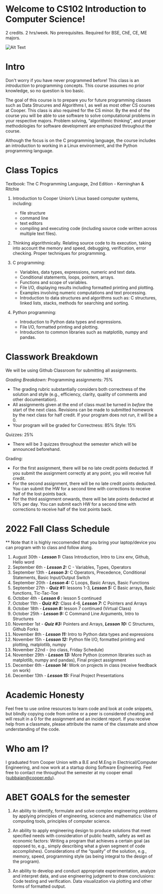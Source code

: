 # Welcome to CS102 Introduction to Computer Science!
2 credits. 2 hrs/week. No prerequisites. Required for BSE, ChE, CE, ME majors.

![Alt Text](https://media.giphy.com/media/maNB0qAiRVAty/giphy.gif)

# Intro
Don't worry if you have never programmed before! This class is an *introduction* to programming concepts. This course assumes no prior knowledge, so no question is too basic.

The goal of this course is to prepare you for future programming classes such as Data Strucures and Algorithms I, as well as most other CS courses at Cooper. This class is also required for the CS minor. By the end of the course you will be able to use software to solve computational problems in your respective majors. Problem solving, “algorithmic thinking”, and proper methodologies for software development are emphasized throughout the course. 

Although the focus is on the C programming language, the course includes an introduction to working in a Linux environment, and the Python programming language. 


# Class Topics

Textbook: The C Programming Language, 2nd Edition - Kerninghan & Ritchie 

1. Introduction to Cooper Union’s Linux based computer systems, including: 
   * file structure
   * command line
   * text editors
   * compiling and executing code (including source code written across multiple text files).

2. Thinking algorithmically. Relating source code to its execution, taking into account the memory and speed, debugging, verification, error checking. Proper techniques for programming.

3. C programming:
   * Variables, data types, expressions, numeric and text data.
   * Conditional statements, loops, pointers, arrays.
   * Functions and scope of variables.
   * File I/O, displaying results including formatted printing and plotting.
   * Examples involving numeric computations and text processing.
   * Introduction to data structures and algorithms such as: C structures, linked lists, stacks, methods for searching and sorting.

4. Python programming:
   * Introduction to Python data types and expressions.
   * File I/O, formatted printing and plotting.
   * Introduction to common libraries such as matplotlib, numpy and pandas.


# Classwork Breakdown
We will be using Github Classroom for submitting all assignments. 

*Grading Breakdown:*
Programming assignments: 75% 
   * The grading rubric substantially considers both correctness of the solution and style (e.g., efficiency, clarity, quality of comments and other documentation).
   * All assignments given at the end of class must be turned in *before* the start of the next class. Revisions can be made to submitted homework by the next class for half credit. If your program does not run, it will be a 0.
   * Your program will be graded for Correctness: 85% Style: 15%

Quizzes: 25%
   *  There will be 3 quizzes throughout the semester which will be announced beforehand.

Grading:
* For the first assignment, there will be no late credit points deducted. If you submit the assignment correctly at any point, you will receive full credit. 
* For the second assignment, there will be no late credit points deducted. You can submit the HW for a second time with corrections to receive half of the lost points back.
* For the third assignment onwards, there will be late points deducted at 10% per day. You can submit each HW for a second time with corrections to receive half of the lost points back.

# 2022 Fall Class Schedule 
** Note that it is highly reccomended that you bring your laptop/device you can program with to class and follow along.
1. August 30th -  ***Lesson 1:*** Class Introduction, Intro to Linx env, Github, Hello word
2. September 6th -  ***Lesson 2:*** C - Variables, Types, Operators
3. September 13th - ***Lesson 3:*** C Operators, Precedence, Conditional Statements, Basic Input/Output Switch
4. September 20th -  ***Lesson 4:*** C Loops, Basic Arrays, Basic Functions
5. September 27th - ***Quiz #1:*** lessons 1-3, ***Lesson 5:*** C Basic arrays, Basic functions, Tic-Tac-Toe
6. October 4th -  ***Lesson 6 :*** lesson 5 continued 
7. October 11th - ***Quiz #2:*** Class 4-6, ***Lesson 7:*** C Pointers and Arrays
8. October 18th -  ***Lesson 8:*** lesson 7 continued (Virtual Class)
9. October 25th -  ***Lesson 9:*** C Command Line Arguments, Intro to Structures
10. November 1st - ***Quiz #3:*** Pointers and Arrays, ***Lesson 10:*** C Structures, Github Forks
11. November 8th -  ***Lesson 11:*** Intro to Python data types and expressions
12. November 15h -  ***Lesson 12:*** Python file I/O, formatted printing and plotting, matplotlib, numpy
13. November 22nd - (no class, Friday Schedule)
14. November 29th -   ***Lesson 13:*** More Python (common libraries such as matplotlib, numpy and pandas), Final project assignment
15. December 6th -  ***Lesson 14:*** Work on projects in class (receive feedback on work)
16. December 13th -  ***Lesson 15:*** Final Project Presentations


# Academic Honesty
Feel free to use online resources to learn code and look at code snippets, but blindly copying code from online or a peer is considered cheating and will result in a 0 for the assignment and an incident report. If you receive help from a classmate, please attribute the name of the classmate and show understanding of the code. 

# Who am I?
I graduated from Cooper Union with a B.E and M.Eng in Electrical/Computer Engineering, and now work at a startup doing Software Engineering. Feel free to contact me throughout the semester at my cooper email (subbaian@cooper.edu).


# ABET GOALS for the semester
1) An ability to identify, formulate and solve complex engineering problems by applying principles of engineering, science and mathematics: Use of computing tools, principles of computer science.

2) An ability to apply engineering design to produce solutions that meet specified needs with consideration of public health, safety as well as economic factors:
Writing a program that achieves a certain goal (as opposed to, e.g., simply describing what a given segment of code accomplishes). Considerations of the “quality” of the solution, e.g., memory, speed, programming style (as being integral to the design of the program).

3) An ability to develop and conduct appropriate experimentation, analyze and interpret data, and use engineering judgment to draw conclusions:
Code testing and verification. Data visualization via plotting and other forms of formatted output.


